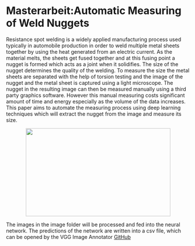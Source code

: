 # Masterarbeit:Automatic Measuring of Weld Nuggets

Resistance spot welding is a widely applied manufacturing process used typically in automobile production in order to weld multiple metal sheets together by using the heat generated from an electric current. As the material melts, the sheets get fused together and at this fusing point a nugget is formed which acts as a joint when it solidifies. The size of the nugget determines the quality of the welding. To measure the size the metal sheets are separated with the help of torsion testing and the image of the nugget and the metal sheet is captured using a light microscope. The nugget in the resulting image can then be measured manually using a third party graphics software. However this manual measuring costs significant amount of time and energy especially as the volume of the data increases. This paper aims to automate the measuring process using deep learning techniques which will extract the nugget from the image and measure its size.
<p align="center">
  <img width="396" height="241" src="https://user-images.githubusercontent.com/74857138/127747452-dacf98ea-b8cc-4236-b1b5-1ce8c06e18cb.png">
</p>

The images in the image folder will be processed and fed into the neural network. The predictions of the network are written into a csv file, which can be opened by the VGG Image Annotator [GitHub](http://github.com)
